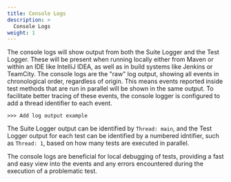 ```yaml
---
title: Console Logs
description: >
  Console Logs
weight: 1
---
```


The console logs will show output from both the Suite Logger and the Test Logger. These will be present when running locally either from Maven or within an IDE like IntelliJ IDEA, as well as in build systems like Jenkins or TeamCity. The console logs are the "raw" log output, showing all events in chronological order, regardless of origin. This means events reported inside test methods that are run in parallel will be shown in the same output. To facilitate better tracing of these events, the console logger is configured to add a thread identifier to each event.

```
>>> Add log output example
```

The Suite Logger output can be identified by `Thread: main`, and the Test Logger output for each test can be identified by a numbered idntifier, such as `Thread: 1`,  based on how many tests are executed in parallel.

The console logs are beneficial for local debugging of tests, providing a fast and easy view into the events and any errors encountered during the execution of a problematic test.
